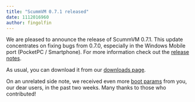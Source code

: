 ```yaml
---
title: "ScummVM 0.7.1 released"
date: 1112016960
author: fingolfin
---
```


We are pleased to announce the release of ScummVM 0.7.1. This update concentrates on fixing bugs from 0.7.0, especially in the Windows Mobile port (PocketPC / Smartphone). For more information check out the [release notes](/frs/scummvm/0.7.1/ReleaseNotes).

As usual, you can download it from our [downloads page](/downloads/).

On an unrelated side note, we received even more [boot params](http://wiki.scummvm.org/index.php/Boot_Params) from you, our dear users, in the past two weeks. Many thanks to those who contributed!
